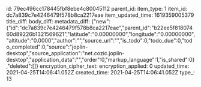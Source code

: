 id: 79ec496cc178445fbf8ebe4c80045112
parent_id: 
item_type: 1
item_id: dc7a839c7e4246479f578b8ca2217eae
item_updated_time: 1619359005379
title_diff: 
body_diff: 
metadata_diff: {"new":{"id":"dc7a839c7e4246479f578b8ca2217eae","parent_id":"b22ee5f81807460d89226b1321569621","latitude":"0.00000000","longitude":"0.00000000","altitude":"0.0000","author":"","source_url":"","is_todo":0,"todo_due":0,"todo_completed":0,"source":"joplin-desktop","source_application":"net.cozic.joplin-desktop","application_data":"","order":0,"markup_language":1,"is_shared":0},"deleted":[]}
encryption_cipher_text: 
encryption_applied: 0
updated_time: 2021-04-25T14:06:41.052Z
created_time: 2021-04-25T14:06:41.052Z
type_: 13